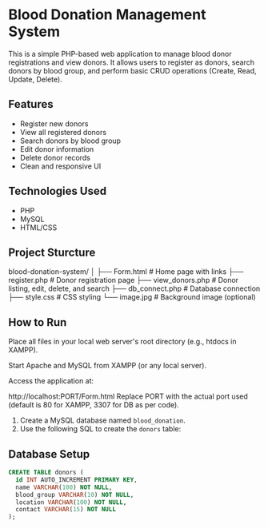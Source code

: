 # Blood Donation Management System

This is a simple PHP-based web application to manage blood donor registrations and view donors. It allows users to register as donors, search donors by blood group, and perform basic CRUD operations (Create, Read, Update, Delete).

## Features

- Register new donors
- View all registered donors
- Search donors by blood group
- Edit donor information
- Delete donor records
- Clean and responsive UI

## Technologies Used

- PHP
- MySQL
- HTML/CSS

## Project Sturcture 
blood-donation-system/
│
├── Form.html           # Home page with links
├── register.php        # Donor registration page
├── view_donors.php     # Donor listing, edit, delete, and search
├── db_connect.php      # Database connection
├── style.css           # CSS styling
└── image.jpg           # Background image (optional)


## How to Run
Place all files in your local web server's root directory (e.g., htdocs in XAMPP).

Start Apache and MySQL from XAMPP (or any local server).

Access the application at:

http://localhost:PORT/Form.html
Replace PORT with the actual port used (default is 80 for XAMPP, 3307 for DB as per code).

1. Create a MySQL database named `blood_donation`.
2. Use the following SQL to create the `donors` table:

## Database Setup

```sql
CREATE TABLE donors (
  id INT AUTO_INCREMENT PRIMARY KEY,
  name VARCHAR(100) NOT NULL,
  blood_group VARCHAR(10) NOT NULL,
  location VARCHAR(100) NOT NULL,
  contact VARCHAR(15) NOT NULL
);
